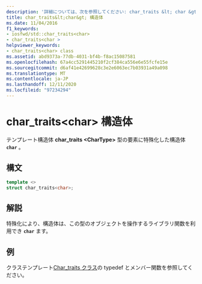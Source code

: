 ```yaml
---
description: '詳細については、次を参照してください: char_traits &lt; char &gt; 構造体'
title: char_traits&lt;char&gt; 構造体
ms.date: 11/04/2016
f1_keywords:
- iosfwd/std::char_traits<char>
- char_traits<char >
helpviewer_keywords:
- char_traits<char> class
ms.assetid: abd9373a-77db-4031-bf4b-f8ac15087581
ms.openlocfilehash: 67a4cc5291445210f2cf384ca556e6e55fcfe15e
ms.sourcegitcommit: d6af41e42699628c3e2e6063ec7b03931a49a098
ms.translationtype: MT
ms.contentlocale: ja-JP
ms.lasthandoff: 12/11/2020
ms.locfileid: "97234294"
---
```

# <a name="char_traitsltchargt-struct"></a>char_traits&lt;char&gt; 構造体

テンプレート構造体 **char_traits \<CharType>** 型の要素に特殊化した構造体 **`char`** 。

## <a name="syntax"></a>構文

```cpp
template <>
struct char_traits<char>;
```

## <a name="remarks"></a>解説

特殊化により、構造体は、この型のオブジェクトを操作するライブラリ関数を利用でき **`char`** ます。

## <a name="example"></a>例

クラステンプレート[Char_traits クラス](../standard-library/char-traits-struct.md)の typedef とメンバー関数を参照してください。
